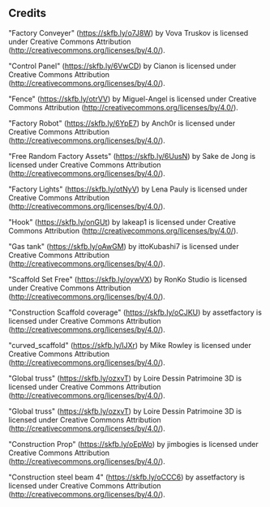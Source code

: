 ## Credits

"Factory Conveyer" (https://skfb.ly/o7J8W) by Vova Truskov is licensed under Creative Commons Attribution (http://creativecommons.org/licenses/by/4.0/).

"Control Panel" (https://skfb.ly/6VwCD) by Cianon is licensed under Creative Commons Attribution (http://creativecommons.org/licenses/by/4.0/).

"Fence" (https://skfb.ly/otrVV) by Miguel-Angel is licensed under Creative Commons Attribution (http://creativecommons.org/licenses/by/4.0/).

"Factory Robot" (https://skfb.ly/6YpE7) by Anch0r is licensed under Creative Commons Attribution (http://creativecommons.org/licenses/by/4.0/).

"Free Random Factory Assets" (https://skfb.ly/6UusN) by Sake de Jong is licensed under Creative Commons Attribution (http://creativecommons.org/licenses/by/4.0/).

"Factory Lights" (https://skfb.ly/otNyV) by Lena Pauly is licensed under Creative Commons Attribution (http://creativecommons.org/licenses/by/4.0/).

"Hook" (https://skfb.ly/onGUt) by lakeap1 is licensed under Creative Commons Attribution (http://creativecommons.org/licenses/by/4.0/).

"Gas tank" (https://skfb.ly/oAwGM) by ittoKubashi7 is licensed under Creative Commons Attribution (http://creativecommons.org/licenses/by/4.0/).

"Scaffold Set Free" (https://skfb.ly/oywVX) by RonKo Studio is licensed under Creative Commons Attribution (http://creativecommons.org/licenses/by/4.0/).

"Construction Scaffold coverage" (https://skfb.ly/oCJKU) by assetfactory is licensed under Creative Commons Attribution (http://creativecommons.org/licenses/by/4.0/).

"curved_scaffold" (https://skfb.ly/IJXr) by Mike Rowley is licensed under Creative Commons Attribution (http://creativecommons.org/licenses/by/4.0/).

"Global truss" (https://skfb.ly/ozxvT) by Loire Dessin Patrimoine 3D is licensed under Creative Commons Attribution (http://creativecommons.org/licenses/by/4.0/).

"Global truss" (https://skfb.ly/ozxvT) by Loire Dessin Patrimoine 3D is licensed under Creative Commons Attribution (http://creativecommons.org/licenses/by/4.0/).

"Construction Prop" (https://skfb.ly/oEpWo) by jimbogies is licensed under Creative Commons Attribution (http://creativecommons.org/licenses/by/4.0/).

"Construction steel beam 4" (https://skfb.ly/oCCC6) by assetfactory is licensed under Creative Commons Attribution (http://creativecommons.org/licenses/by/4.0/).
